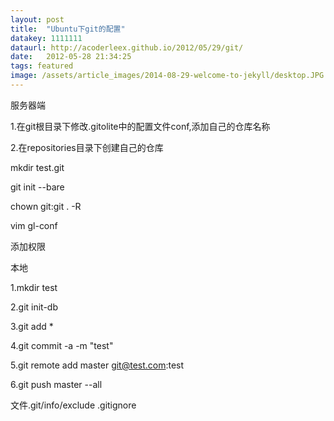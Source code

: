 ```yaml
---
layout: post
title:  "Ubuntu下git的配置"
datakey: 1111111
dataurl: http://acoderleex.github.io/2012/05/29/git/
date:   2012-05-28 21:34:25
tags: featured
image: /assets/article_images/2014-08-29-welcome-to-jekyll/desktop.JPG
---
```

服务器端

1.在git根目录下修改.gitolite中的配置文件conf,添加自己的仓库名称

2.在repositories目录下创建自己的仓库

mkdir test.git

git init --bare

chown git:git  .  -R 

vim gl-conf

添加权限

本地

1.mkdir test

2.git init-db

3.git add *

4.git commit -a -m "test"

5.git remote add master git@test.com:test

6.git push master --all 

文件.git/info/exclude
      .gitignore
